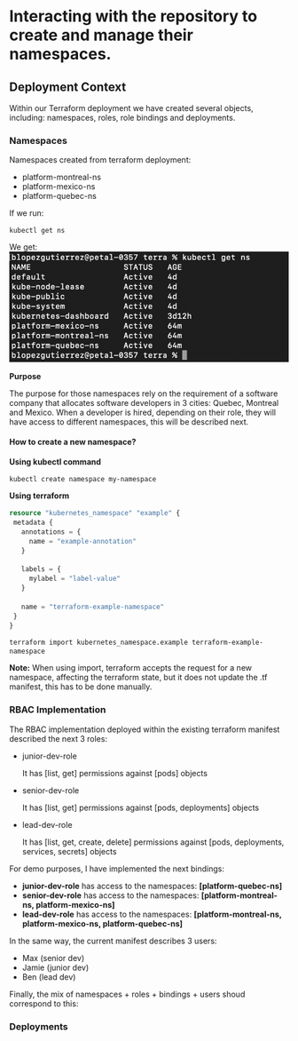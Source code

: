 # Interacting with the repository to create and manage their namespaces.

## Deployment Context
Within our Terraform deployment we have created several objects, including: namespaces, roles, role bindings and deployments.

### Namespaces
Namespaces created from terraform deployment:
* platform-montreal-ns
* platform-mexico-ns
* platform-quebec-ns

If we run:
```console
kubectl get ns
 ```

 We get:
 ![alt text](./screenshots/user/image.png)

 **Purpose**

The purpose for those namespaces rely on the requirement of a software company that allocates software developers in 3 cities: Quebec, Montreal and Mexico.
When a developer is hired, depending on their role, they will have access to different namespaces, this will be described next.
#### How to create a new namespace?
**Using kubectl command**
```console
kubectl create namespace my-namespace
 ```

 **Using terraform**
 ```terraform
resource "kubernetes_namespace" "example" {
  metadata {
    annotations = {
      name = "example-annotation"
    }

    labels = {
      mylabel = "label-value"
    }

    name = "terraform-example-namespace"
  }
}
 ```
 ```console
terraform import kubernetes_namespace.example terraform-example-namespace
 ```

 **Note:** When using import, terraform accepts the request for a new namespace, affecting the terraform state, but it does not update the .tf manifest, this has to be done manually.
### RBAC Implementation
The RBAC implementation deployed within the existing terraform manifest described the next 3 roles:
* junior-dev-role
    
    It has [list, get] permissions against [pods] objects
* senior-dev-role
   
   It has [list, get] permissions against [pods, deployments] objects
* lead-dev-role

    It has [list, get, create, delete] permissions against [pods, deployments, services, secrets] objects


For demo purposes, I have implemented the next bindings:
* **junior-dev-role** has access to the namespaces: **[platform-quebec-ns]**
* **senior-dev-role** has access to the namespaces: **[platform-montreal-ns, platform-mexico-ns]**
* **lead-dev-role** has access to the namespaces: **[platform-montreal-ns, platform-mexico-ns, platform-quebec-ns]**

In the same way, the current manifest describes 3 users:
* Max (senior dev)
* Jamie (junior dev)
* Ben (lead dev)

Finally, the mix of namespaces + roles + bindings + users shoud correspond to this:

### Deployments

